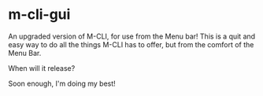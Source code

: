 # m-cli-gui
An upgraded version of M-CLI, for use from the Menu bar! This is a quit and easy way to do all the things M-CLI has to offer, but from the comfort of the Menu Bar.


When will it release?

Soon enough, I'm doing my best!
